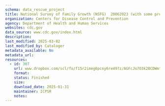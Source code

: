 ```yaml
---
schema: data_rescue_project 
title: National Survey of Family Growth (NSFG)  20062023 (with some pre 2006)
organization: Centers for Disease Control and Prevention
agency: Department of Health and Human Services
websites: cdc.gov
data_source: www.cdc.gov/index.html
description: 
last_modified: 2025-03-02
last_modified_by: Cataloger
metadata_available: No
metadata_url: 
resources:
  - id: 307
    url: www.dropbox.com/scl/fo/f15r2imeg6pcny6re497z/AGFcJo7O3k2BCDWmtR_L7iU/National%20Survey%20of%20Family%20Growth?rlkey=ey7kaoodi540d66s6kfvnqjn5&subfolder_nav_tracking=1&st=s2kjq7rx&dl=0
    format: 
    status: Finished
    size: 
    download_date: 2025-01-31
    maintainer: ICPSR
    notes: 
---
```

